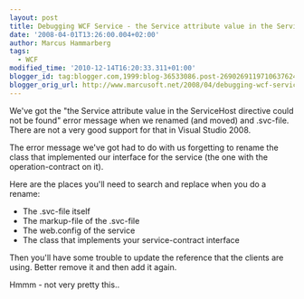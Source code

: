 ```yaml
---
layout: post
title: Debugging WCF Service - the Service attribute value in the ServiceHost directive could not be found
date: '2008-04-01T13:26:00.004+02:00'
author: Marcus Hammarberg
tags:
  - WCF
modified_time: '2010-12-14T16:20:33.311+01:00'
blogger_id: tag:blogger.com,1999:blog-36533086.post-2690269119710637624
blogger_orig_url: http://www.marcusoft.net/2008/04/debugging-wcf-service-service-attribute.html
---
```


We've got the "the Service attribute value in the <span
id="SPELLING_ERROR_0" class="blsp-spelling-error">ServiceHost
directive could not be found" error message when we renamed (and moved)
and .svc-file. There are not a very good
support for that in Visual Studio 2008.

The error message we've got had to do with us forgetting to rename the
class that implemented our interface for the service (the
one with the operation-contract on it).

Here are the places you'll need to search and replace when you
do a rename:

- The .svc-file itself
- The markup-file of the .svc-file
- The web.config of the service
- The class that implements your service-contract interface

Then you'll have some trouble to update the reference that the clients
are using. Better remove it and then add it again.

Hmmm -
not very pretty this..
